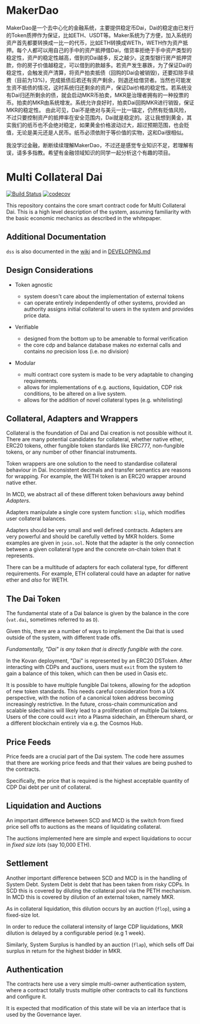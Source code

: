# MakerDao
MakerDao是一个去中心化的金融系统，主要提供稳定币Dai，Dai的稳定由已发行的Token质押作为保证，比如ETH、USDT等。Maker系统为了方便，加入系统的资产首先都要转换成一比一的代币，比如ETH转换成WETh，WETH作为资产抵押。每个人都可以用自己的手中的资产抵押借Dai，借贷率拒绝于手中资产类型的稳定性，资产的稳定性越高，借到的Dai越多，反之越少。这类型银行房产抵押贷款，你的房子价值越稳定，可以借到的款越多。若资产发生暴跌，为了保证Dai的稳定性，会触发资产清算，将资产拍卖抵债（回购的Dai会被销毁)，还要扣除手续费（目前为13%)，完成抵债后若还有资产剩余，则退还给借贷者。当然也可能发生资不抵债的情况，这时系统归还剩余的资产，保证Dai价格的稳定性。若系统没有Dai归还所剩余的债，就会启动MKR币拍卖，MKR是治理者拥有的一种投票的币。拍卖的MKR由系统增发。系统允许良好时，拍卖Dai回购MKR进行销毁，保证MKR的稳定性。
由此可见，Dai不是绝对与美元一比一锚定，仍然有贬值风险，不过只要控制资产的抵押率在安全范围内，Dai就是稳定的。这让我想到黄金，其实我们的纸币也不会绝对稳定，如果黄金价格波动过大，超过预期范围，也会贬值，无论是美元还是人民币。纸币必须依附于等价值的实物，这和Dai很相似。

我没学过金融，断断续续理解MakerDao，不过还是感觉专业知识不足，若理解有误，请多多指教。希望有金融领域知识的同学一起分析这个有趣的项目。



# Multi Collateral Dai
[![Build Status](https://travis-ci.com/makerdao/dss.svg?branch=master)](https://travis-ci.com/makerdao/dss)
[![codecov](https://codecov.io/gh/makerdao/dss/branch/master/graph/badge.svg)](https://codecov.io/gh/makerdao/dss)

This repository contains the core smart contract code for Multi
Collateral Dai. This is a high level description of the system, assuming
familiarity with the basic economic mechanics as described in the
whitepaper.

## Additional Documentation

`dss` is also documented in the [wiki](https://github.com/makerdao/dss/wiki) and in [DEVELOPING.md](https://github.com/makerdao/dss/blob/master/DEVELOPING.md)

## Design Considerations

- Token agnostic
  - system doesn't care about the implementation of external tokens
  - can operate entirely independently of other systems, provided an authority assigns
    initial collateral to users in the system and provides price data.

- Verifiable
  - designed from the bottom up to be amenable to formal verification
  - the core cdp and balance database makes *no* external calls and
    contains *no* precision loss (i.e. no division)

- Modular
  - multi contract core system is made to be very adaptable to changing
    requirements.
  - allows for implementations of e.g. auctions, liquidation, CDP risk
    conditions, to be altered on a live system.
  - allows for the addition of novel collateral types (e.g. whitelisting)


## Collateral, Adapters and Wrappers

Collateral is the foundation of Dai and Dai creation is not possible
without it. There are many potential candidates for collateral, whether
native ether, ERC20 tokens, other fungible token standards like ERC777,
non-fungible tokens, or any number of other financial instruments.

Token wrappers are one solution to the need to standardise collateral
behaviour in Dai. Inconsistent decimals and transfer semantics are
reasons for wrapping. For example, the WETH token is an ERC20 wrapper
around native ether.

In MCD, we abstract all of these different token behaviours away behind
*Adapters*.

Adapters manipulate a single core system function: `slip`, which
modifies user collateral balances.

Adapters should be very small and well defined contracts. Adapters are
very powerful and should be carefully vetted by MKR holders. Some
examples are given in `join.sol`. Note that the adapter is the only
connection between a given collateral type and the concrete on-chain
token that it represents.

There can be a multitude of adapters for each collateral type, for
different requirements. For example, ETH collateral could have an
adapter for native ether and *also* for WETH.


## The Dai Token

The fundamental state of a Dai balance is given by the balance in the
core (`vat.dai`, sometimes referred to as `D`).

Given this, there are a number of ways to implement the Dai that is used
outside of the system, with different trade offs.

*Fundamentally, "Dai" is any token that is directly fungible with the
core.*

In the Kovan deployment, "Dai" is represented by an ERC20 DSToken.
After interacting with CDPs and auctions, users must `exit` from the
system to gain a balance of this token, which can then be used in Oasis
etc.

It is possible to have multiple fungible Dai tokens, allowing for the
adoption of new token standards. This needs careful consideration from a
UX perspective, with the notion of a canonical token address becoming
increasingly restrictive. In the future, cross-chain communication and
scalable sidechains will likely lead to a proliferation of multiple Dai
tokens. Users of the core could `exit` into a Plasma sidechain, an
Ethereum shard, or a different blockchain entirely via e.g. the Cosmos
Hub.


## Price Feeds

Price feeds are a crucial part of the Dai system. The code here assumes
that there are working price feeds and that their values are being
pushed to the contracts.

Specifically, the price that is required is the highest acceptable
quantity of CDP Dai debt per unit of collateral.


## Liquidation and Auctions

An important difference between SCD and MCD is the switch from fixed
price sell offs to auctions as the means of liquidating collateral.

The auctions implemented here are simple and expect liquidations to
occur in *fixed size lots* (say 10,000 ETH).


## Settlement

Another important difference between SCD and MCD is in the handling of
System Debt. System Debt is debt that has been taken from risky CDPs.
In SCD this is covered by diluting the collateral pool via the PETH
mechanism. In MCD this is covered by dilution of an external token,
namely MKR.

As in collateral liquidation, this dilution occurs by an auction
(`flop`), using a fixed-size lot.

In order to reduce the collateral intensity of large CDP liquidations,
MKR dilution is delayed by a configurable period (e.g 1 week).

Similarly, System Surplus is handled by an auction (`flap`), which sells
off Dai surplus in return for the highest bidder in MKR.


## Authentication

The contracts here use a very simple multi-owner authentication system,
where a contract totally trusts multiple other contracts to call its
functions and configure it.

It is expected that modification of this state will be via an interface
that is used by the Governance layer.
